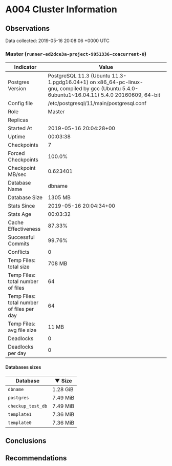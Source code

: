 # A004 Cluster Information #

## Observations ##
Data collected: 2019-05-16 20:08:06 +0000 UTC  



### Master (`runner-ed2dce3a-project-9951336-concurrent-0`) ###

| Indicator | Value |
|-----------|-------|
| Postgres Version | PostgreSQL&nbsp;11.3&nbsp;(Ubuntu&nbsp;11.3-1.pgdg16.04+1)&nbsp;on&nbsp;x86_64-pc-linux-gnu,&nbsp;compiled&nbsp;by&nbsp;gcc&nbsp;(Ubuntu&nbsp;5.4.0-6ubuntu1~16.04.11)&nbsp;5.4.0&nbsp;20160609,&nbsp;64-bit |
| Config file | /etc/postgresql/11/main/postgresql.conf |
| Role | Master |
| Replicas |  |
| Started At | 2019-05-16&nbsp;20:04:28+00 |
| Uptime | 00:03:38 |
| Checkpoints | 7 |
| Forced Checkpoints | 100.0% |
| Checkpoint MB/sec | 0.623401 |
| Database Name | dbname |
| Database Size | 1305&nbsp;MB |
| Stats Since | 2019-05-16&nbsp;20:04:34+00 |
| Stats Age | 00:03:32 |
| Cache Effectiveness | 87.33% |
| Successful Commits | 99.76% |
| Conflicts | 0 |
| Temp Files: total size | 708&nbsp;MB |
| Temp Files: total number of files | 64 |
| Temp Files: total number of files per day | 64 |
| Temp Files: avg file size | 11&nbsp;MB |
| Deadlocks | 0 |
| Deadlocks per day | 0 |

#### Databases sizes ####
| Database | &#9660;&nbsp;Size |
|---------|------|
| `dbname` | 1.28&nbsp;GiB |
| `postgres` | 7.49&nbsp;MiB |
| `checkup_test_db` | 7.49&nbsp;MiB |
| `template1` | 7.36&nbsp;MiB |
| `template0` | 7.36&nbsp;MiB |


## Conclusions ##


## Recommendations ##

